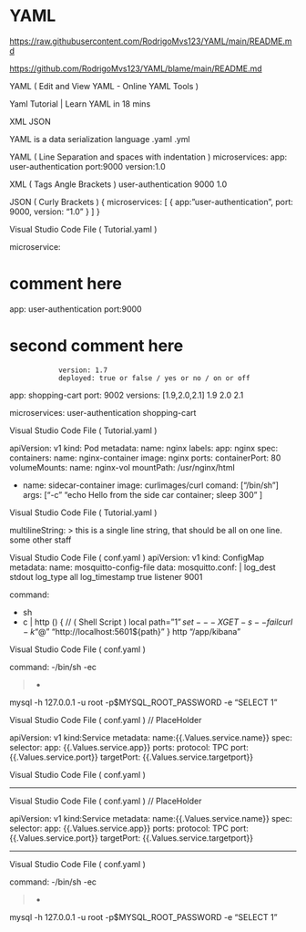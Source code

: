 # YAML

https://raw.githubusercontent.com/RodrigoMvs123/YAML/main/README.md

https://github.com/RodrigoMvs123/YAML/blame/main/README.md

YAML ( Edit and View YAML - Online YAML Tools )


Yaml Tutorial | Learn YAML in 18 mins

XML 
JSON 

YAML is a data serialization language 
.yaml .yml

YAML ( Line Separation and spaces with indentation ) 
microservices:
app: user-authentication 
            port:9000
            version:1.0

XML ( Tags Angle Brackets ) 
<microservices>
<microservice>
<app> user-authentication </app>
<port>9000</port>
<version>1.0</version>
<microservice>
<microservices>

JSON ( Curly Brackets ) 
{
microservices: [
{
      app:”user-authentication”,
      port: 9000,
      version: “1.0”
}
]
}


Visual Studio Code
File ( Tutorial.yaml ) 

microservice: 
# comment here
 app: user-authentication
                port:9000
# second comment here 
                version: 1.7 
                deployed: true or false / yes or no / on or off 
app: shopping-cart 
     port: 9002 
     versions: [1.9,2.0,2.1]
 1.9 
2.0
2.1 

microservices:
user-authentication
shopping-cart 

Visual Studio Code
File ( Tutorial.yaml ) 

apiVersion: v1
kind: Pod
metadata:
   name: nginx
   labels:
   app: nginx 
spec:
   containers: 
name: nginx-container 
image: nginx 
            ports: 
containerPort: 80
            volumeMounts: 
name: nginx-vol
mountPath: /usr/nginx/html  
- name: sidecar-container
            image: curlimages/curl
           comand: [“/bin/sh”]
           args: [“-c” “echo Hello from the side car container; sleep 300” ]
   

Visual Studio Code
File ( Tutorial.yaml ) 

multilineString: > 
           this is a single line string,
           that should be all on one line.
           some other staff 

Visual Studio Code
File ( conf.yaml )
apiVersion: v1
kind: ConfigMap
metadata: 
   name: mosquitto-config-file
data: 
   mosquitto.conf:  | 
      log_dest stdout 
      log_type all
      log_timestamp true
      listener 9001

command:
- sh
- c
|
            http () { // ( Shell Script )
            local path=”${1}”
            set - -  -XGET - s - - fail
            curl - k “$@” “http://localhost:5601${path}”
}
           http “/app/kibana”


Visual Studio Code
File ( conf.yaml )

command:
-/bin/sh
-ec
>-
mysql -h 127.0.0.1 -u root -p$MYSQL_ROOT_PASSWORD -e “SELECT 1”



Visual Studio Code
File ( conf.yaml ) // PlaceHolder 

apiVersion: v1
kind:Service
metadata:
           name:{{.Values.service.name}}
spec:
     selector:
           app: {{.Values.service.app}}
     ports: 
protocol: TPC
port: {{.Values.service.port}}
targetPort: {{.Values.service.targetport}}


Visual Studio Code
File ( conf.yaml )

- - -

Visual Studio Code
File ( conf.yaml ) // PlaceHolder 

apiVersion: v1
kind:Service
metadata:
           name:{{.Values.service.name}}
spec:
     selector:
           app: {{.Values.service.app}}
     ports: 
protocol: TPC
port: {{.Values.service.port}}
targetPort: {{.Values.service.targetport}}

- - -

Visual Studio Code
File ( conf.yaml )

command:
-/bin/sh
-ec
>-
mysql -h 127.0.0.1 -u root -p$MYSQL_ROOT_PASSWORD -e “SELECT 1”



